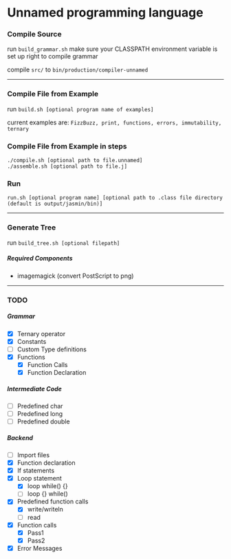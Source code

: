 # Unnamed programming language
### Compile Source
run `build_grammar.sh`
make sure your CLASSPATH environment variable is set up right to compile grammar

compile `src/` to `bin/production/compiler-unnamed`

---
### Compile File from Example
run `build.sh [optional program name of examples]`

current examples are: ```FizzBuzz, print, functions, errors, immutability, ternary```

### Compile File from Example in steps
```
./compile.sh [optional path to file.unnamed]
./assemble.sh [optional path to file.j]
```

### Run
`run.sh [optional program name] [optional path to .class file directory (default is output/jasmin/bin)]`

---
### Generate Tree
run `build_tree.sh [optional filepath]`
##### Required Components
- imagemagick (convert PostScript to png)

---
### TODO
##### Grammar
- [x] Ternary operator
- [x] Constants
- [ ] Custom Type definitions
- [x] Functions
    - [x] Function Calls
    - [x] Function Declaration
##### Intermediate Code
- [ ] Predefined char
- [ ] Predefined long
- [ ] Predefined double
##### Backend
- [ ] Import files
- [x] Function declaration
- [x] If statements
- [x] Loop statement
    - [x] loop while() {}
    - [ ] loop {} while()
- [x] Predefined function calls
    - [x] write/writeln
    - [ ] read
- [x] Function calls
    - [x] Pass1
    - [x] Pass2
- [x] Error Messages